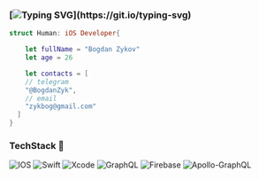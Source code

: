 ### [![Typing SVG](https://readme-typing-svg.herokuapp.com?font=Fira+Code&size=23&pause=1000&color=F7A73A&height=40&lines=%F0%9F%91%8B+Hi!+Welcome+to+my+github!)](https://git.io/typing-svg)
```swift
struct Human: iOS Developer{

    let fullName = "Bogdan Zykov"
    let age = 26

    let contacts = [
    // telegram
    "@BogdanZyk",
    // email
    "zykbog@gmail.com"
  ]  
}
```

### TechStack 👾
![IOS](https://img.shields.io/badge/iOS-000000?style=for-the-badge&logo=ios&logoColor=white)
![Swift](https://img.shields.io/badge/swift-F54A2A?style=for-the-badge&logo=swift&logoColor=white)
![Xcode](https://img.shields.io/badge/Xcode-007ACC?style=for-the-badge&logo=Xcode&logoColor=white)
![GraphQL](https://img.shields.io/badge/-GraphQL-E10098?style=for-the-badge&logo=graphql&logoColor=white)
![Firebase](https://img.shields.io/badge/Firebase-039BE5?style=for-the-badge&logo=Firebase&logoColor=white)
![Apollo-GraphQL](https://img.shields.io/badge/-ApolloGraphQL-311C87?style=for-the-badge&logo=apollo-graphql)




